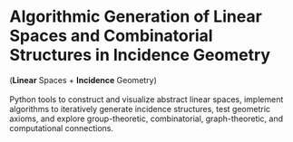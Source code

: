 # Algorithmic Generation of Linear Spaces and Combinatorial Structures in Incidence Geometry
(**Linear** Spaces + **Incidence** Geometry)\
\
Python tools to construct and visualize abstract linear spaces, implement algorithms to iteratively generate incidence structures, test geometric axioms, and explore group-theoretic, combinatorial, graph-theoretic, and computational connections.
